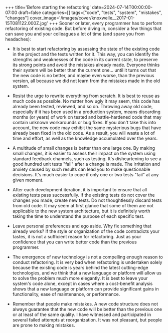 +++
title='Before starting the refactoring'
date=2024-07-14T00:00:00-07:00
draft=false
categories=[]
tags=["code", "tests", "system", "mistakes", "changes"]
cover_image='/images/cover/knoxwelle__2017-01-15T081122.000Z.jpg'
+++
Sooner or later, every programmer has to perform refactoring of existing code. But before diving in, consider a few things that can save you and your colleagues a lot of time (and spare you from headaches):

- It is best to start refactoring by assessing the state of the existing code in the project and the tests written for it. This way, you can identify the strengths and weaknesses of the code in its current state, to preserve its strong points and avoid the mistakes already made. Everyone thinks their system will be better than the current one... until it turns out that the new code is no better, and maybe even worse, than the previous version, all because we did not learn from the mistakes made in the old system.

- Resist the urge to rewrite everything from scratch. It is best to reuse as much code as possible. No matter how ugly it may seem, this code has already been tested, reviewed, and so on. Throwing away old code, especially if it has been used in a production system, means discarding months (or years) of work on tested and battle-hardened code that may contain unknown workarounds or bug fixes. If you don't take this into account, the new code may exhibit the same mysterious bugs that have already been fixed in the old code. As a result, you will waste a lot of time and effort, as well as the knowledge accumulated over the years.

- A multitude of small changes is better than one large one. By making small changes, it is easier to assess their impact on the system using standard feedback channels, such as testing. It's disheartening to see a good hundred unit tests "fail" after a change is made. The irritation and anxiety caused by such results can lead you to make questionable decisions. It's much easier to cope if only one or two tests "fail" at any given moment.

- After each development iteration, it is important to ensure that all existing tests pass successfully. If the existing tests do not cover the changes you made, create new tests. Do not thoughtlessly discard tests from old code. It may seem at first glance that some of them are not applicable to the new system architecture, but it is definitely worth taking the time to understand the purpose of each specific test.

- Leave personal preferences and ego aside. Why fix something that already works? If the style or organization of the code contradicts your tastes, it is not a sufficient reason for refactoring. Just as your confidence that you can write better code than the previous programmer.

- The emergence of new technology is not a compelling enough reason to conduct refactoring. It is very bad when refactoring is undertaken solely because the existing code is years behind the latest cutting-edge technologies, and we think that a new language or platform will allow us to solve the problem much more elegantly. It is best to leave your system's code alone, except in cases where a cost-benefit analysis shows that a new language or platform can provide significant gains in functionality, ease of maintenance, or performance.

- Remember that people make mistakes. A new code structure does not always guarantee that the new code will be better than the previous one or at least of the same quality. I have witnessed and participated in several failed attempts at reorganization. It was not pleasant, but people are prone to making mistakes.